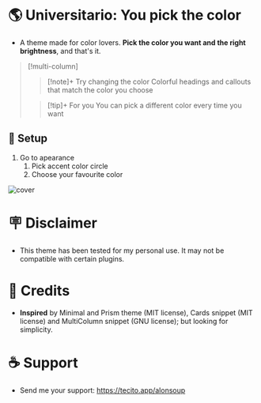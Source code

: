 #  🌎 Universitario: **You pick the color**
+ A theme made for color lovers. **Pick the color you want and the right brightness**, and that's it. </br>

> [!multi-column]
>
>> [!note]+ Try changing the color
>> Colorful headings and callouts that match the color you choose
>
>> [!tip]+ For you
>> You can pick a different color every time you want

## 🎨 Setup
1. Go to apearance
	1. Pick accent color circle
	2. Choose your favourite color

![cover](https://github.com/user-attachments/assets/5bf8413b-46a0-4ef4-b922-0f8dce9a186e)

# 🪧 Disclaimer
+ This theme has been tested for my personal use. It may not be compatible with certain plugins. </br>

# 🌟 Credits
+ **Inspired** by Minimal and Prism theme (MIT license), Cards snippet (MIT license) and MultiColumn snippet (GNU license); but looking for simplicity. </br>

# ☕ Support
+ Send me your support: https://tecito.app/alonsoup </br>

